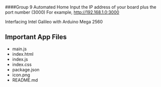 ####Group 9 Automated Home
Input the IP address of your board plus the port number (3000) 
For example, http://192.168.1.0:3000

Interfacing Intel Galileo with Arduino Mega 2560

Important App Files
---------------------------
* main.js
* index.html
* index.js
* index.css
* package.json
* icon.png
* README.md
